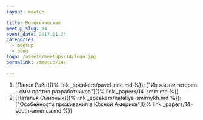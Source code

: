 ```yaml
---
layout: meetup

title: Нетехническая
meetup_slug: 14
event_date: 2017.01.24
categories:
  - meetup
  - blog
logo: /assets/meetups/14/logo.jpg
permalink: /meetup/14/

---
```


1. [Павел Райн]({% link _speakers/pavel-rine.md %}): ["Из жизни тетерев - смм против разработчиков"]({% link _papers/14-smm.md %})
2. [Наталья Смирных]({% link _speakers/nataliya-smirnykh.md %}): ["Особенности проживания в Южной Америке"]({% link _papers/14-south-america.md %})

